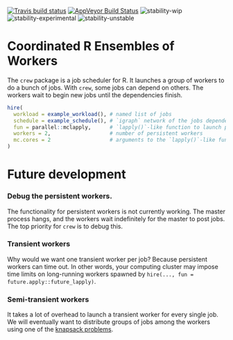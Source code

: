 [![Travis build status](https://travis-ci.org/wlandau/crew.svg?branch=master)](https://travis-ci.org/wlandau/crew)
[![AppVeyor Build Status](https://ci.appveyor.com/api/projects/status/github//wlandau/crew/?branch=master&svg=true)](https://ci.appveyor.com/project/wlandau/crew)
![stability-wip](https://img.shields.io/badge/stability-work_in_progress-lightgrey.svg)
![stability-experimental](https://img.shields.io/badge/stability-experimental-orange.svg)
![stability-unstable](https://img.shields.io/badge/stability-unstable-yellow.svg)

# Coordinated R Ensembles of Workers

The `crew` package is a job scheduler for R. It launches a group of workers to do a bunch of jobs. With `crew`, some jobs can depend on others. The workers wait to begin new jobs until the dependencies finish.

```r
hire(
  workload = example_workload(), # named list of jobs
  schedule = example_schedule(), # `igraph` network of the jobs dependencies
  fun = parallel::mclapply,      # `lapply()`-like function to launch persistent workers
  workers = 2,                   # number of persistent workers
  mc.cores = 2                   # arguments to the `lapply()`-like function
)
```

# Future development

### Debug the persistent workers.

The functionality for persistent workers is not currently working. The master process hangs, and the workers wait indefinitely for the master to post jobs. The top priority for `crew` is to debug this.

### Transient workers

Why would we want one transient worker per job? Because persistent workers can time out. In other words, your computing cluster may impose time limits on long-running workers spawned by `hire(..., fun = future.apply::future_lapply)`.

### Semi-transient workers

It takes a lot of overhead to launch a transient worker for every single job. We will eventually want to distribute groups of jobs among the workers using one of the [knapsack problems](https://en.wikipedia.org/wiki/List_of_knapsack_problems).

